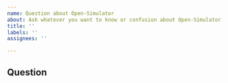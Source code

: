 ```yaml
---
name: Question about Open-Simulator
about: Ask whatever you want to know or confusion about Open-Simulator.
title: ''
labels: ''
assignees: ''

---
```


## Question
<!-- You can ask any question about this project -->
